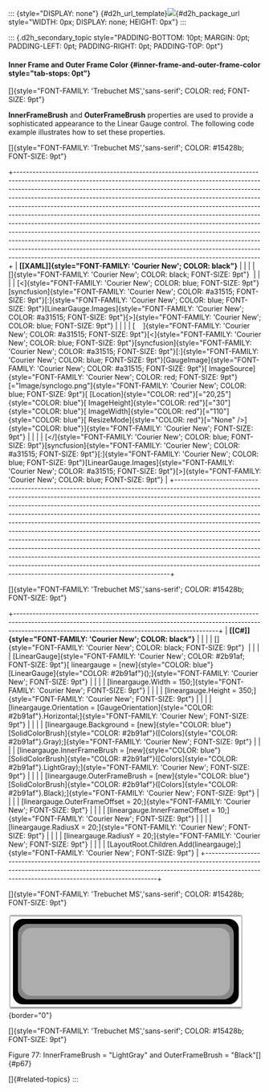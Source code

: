 ::: {style="DISPLAY: none"}
[](ms-xhelp:///?Id=d2h_url_template){#d2h_url_template}![](!package_url!){#d2h_package_url style="WIDTH: 0px; DISPLAY: none; HEIGHT: 0px"}
:::

::: {.d2h_secondary_topic style="PADDING-BOTTOM: 10pt; MARGIN: 0pt; PADDING-LEFT: 0pt; PADDING-RIGHT: 0pt; PADDING-TOP: 0pt"}
#### Inner Frame and Outer Frame Color {#inner-frame-and-outer-frame-color style="tab-stops: 0pt"}

[]{style="FONT-FAMILY: 'Trebuchet MS','sans-serif'; COLOR: red; FONT-SIZE: 9pt"} 

**InnerFrameBrush** and **OuterFrameBrush** properties are used to provide a sophisticated appearance to the Linear Gauge control. The following code example illustrates how to set these properties.

[]{style="FONT-FAMILY: 'Trebuchet MS','sans-serif'; COLOR: #15428b; FONT-SIZE: 9pt"} 

+----------------------------------------------------------------------------------------------------------------------------------------------------------------------------------------------------------------------------------------------------------------------------------------------------------------------------------------------------------------------------------------------------------------------------------------------------------------------------------------------------------------------------------------------------------------------------------------------------------------------------------------------------------------------------------------------------------------------------------------------------------------------------------------------------------------------------------------------------------------------------------------+
| **[\[XAML\]]{style="FONT-FAMILY: 'Courier New'; COLOR: black"}**                                                                                                                                                                                                                                                                                                                                                                                                                                                                                                                                                                                                                                                                                                                                                                                                                       |
|                                                                                                                                                                                                                                                                                                                                                                                                                                                                                                                                                                                                                                                                                                                                                                                                                                                                                        |
| []{style="FONT-FAMILY: 'Courier New'; COLOR: black; FONT-SIZE: 9pt"}                                                                                                                                                                                                                                                                                                                                                                                                                                                                                                                                                                                                                                                                                                                                                                                                                   |
|                                                                                                                                                                                                                                                                                                                                                                                                                                                                                                                                                                                                                                                                                                                                                                                                                                                                                        |
| [\<]{style="FONT-FAMILY: 'Courier New'; COLOR: blue; FONT-SIZE: 9pt"}[syncfusion]{style="FONT-FAMILY: 'Courier New'; COLOR: #a31515; FONT-SIZE: 9pt"}[:]{style="FONT-FAMILY: 'Courier New'; COLOR: blue; FONT-SIZE: 9pt"}[LinearGauge.Images]{style="FONT-FAMILY: 'Courier New'; COLOR: #a31515; FONT-SIZE: 9pt"}[\>]{style="FONT-FAMILY: 'Courier New'; COLOR: blue; FONT-SIZE: 9pt"}                                                                                                                                                                                                                                                                                                                                                                                                                                                                                                 |
|                                                                                                                                                                                                                                                                                                                                                                                                                                                                                                                                                                                                                                                                                                                                                                                                                                                                                        |
| [    ]{style="FONT-FAMILY: 'Courier New'; COLOR: #a31515; FONT-SIZE: 9pt"}[\<]{style="FONT-FAMILY: 'Courier New'; COLOR: blue; FONT-SIZE: 9pt"}[syncfusion]{style="FONT-FAMILY: 'Courier New'; COLOR: #a31515; FONT-SIZE: 9pt"}[:]{style="FONT-FAMILY: 'Courier New'; COLOR: blue; FONT-SIZE: 9pt"}[GaugeImage]{style="FONT-FAMILY: 'Courier New'; COLOR: #a31515; FONT-SIZE: 9pt"}[ ImageSource]{style="FONT-FAMILY: 'Courier New'; COLOR: red; FONT-SIZE: 9pt"}[=\"Image/synclogo.png\"]{style="FONT-FAMILY: 'Courier New'; COLOR: blue; FONT-SIZE: 9pt"}[ [Location]{style="COLOR: red"}[=\"20,25\"]{style="COLOR: blue"}[ ImageHeight]{style="COLOR: red"}[=\"30\"]{style="COLOR: blue"}[ ImageWidth]{style="COLOR: red"}[=\"110\"]{style="COLOR: blue"}[ ResizeMode]{style="COLOR: red"}[=\"None\" /\>]{style="COLOR: blue"}]{style="FONT-FAMILY: 'Courier New'; FONT-SIZE: 9pt"} |
|                                                                                                                                                                                                                                                                                                                                                                                                                                                                                                                                                                                                                                                                                                                                                                                                                                                                                        |
| [\</]{style="FONT-FAMILY: 'Courier New'; COLOR: blue; FONT-SIZE: 9pt"}[syncfusion]{style="FONT-FAMILY: 'Courier New'; COLOR: #a31515; FONT-SIZE: 9pt"}[:]{style="FONT-FAMILY: 'Courier New'; COLOR: blue; FONT-SIZE: 9pt"}[LinearGauge.Images]{style="FONT-FAMILY: 'Courier New'; COLOR: #a31515; FONT-SIZE: 9pt"}[\>]{style="FONT-FAMILY: 'Courier New'; COLOR: blue; FONT-SIZE: 9pt"}                                                                                                                                                                                                                                                                                                                                                                                                                                                                                                |
+----------------------------------------------------------------------------------------------------------------------------------------------------------------------------------------------------------------------------------------------------------------------------------------------------------------------------------------------------------------------------------------------------------------------------------------------------------------------------------------------------------------------------------------------------------------------------------------------------------------------------------------------------------------------------------------------------------------------------------------------------------------------------------------------------------------------------------------------------------------------------------------+

[]{style="FONT-FAMILY: 'Trebuchet MS','sans-serif'; COLOR: #15428b; FONT-SIZE: 9pt"} 

+---------------------------------------------------------------------------------------------------------------------------------------------------------------------------------------------------------------------------+
| **[\[C#\]]{style="FONT-FAMILY: 'Courier New'; COLOR: black"}**                                                                                                                                                            |
|                                                                                                                                                                                                                           |
| []{style="FONT-FAMILY: 'Courier New'; COLOR: black; FONT-SIZE: 9pt"}                                                                                                                                                      |
|                                                                                                                                                                                                                           |
| [LinearGauge]{style="FONT-FAMILY: 'Courier New'; COLOR: #2b91af; FONT-SIZE: 9pt"}[ lineargauge = [new]{style="COLOR: blue"} [LinearGauge]{style="COLOR: #2b91af"}();]{style="FONT-FAMILY: 'Courier New'; FONT-SIZE: 9pt"} |
|                                                                                                                                                                                                                           |
| [lineargauge.Width = 150;]{style="FONT-FAMILY: 'Courier New'; FONT-SIZE: 9pt"}                                                                                                                                            |
|                                                                                                                                                                                                                           |
| [lineargauge.Height = 350;]{style="FONT-FAMILY: 'Courier New'; FONT-SIZE: 9pt"}                                                                                                                                           |
|                                                                                                                                                                                                                           |
| [lineargauge.Orientation = [GaugeOrientation]{style="COLOR: #2b91af"}.Horizontal;]{style="FONT-FAMILY: 'Courier New'; FONT-SIZE: 9pt"}                                                                                    |
|                                                                                                                                                                                                                           |
| [lineargauge.Background = [new]{style="COLOR: blue"} [SolidColorBrush]{style="COLOR: #2b91af"}([Colors]{style="COLOR: #2b91af"}.Gray);]{style="FONT-FAMILY: 'Courier New'; FONT-SIZE: 9pt"}                               |
|                                                                                                                                                                                                                           |
| [lineargauge.InnerFrameBrush = [new]{style="COLOR: blue"} [SolidColorBrush]{style="COLOR: #2b91af"}([Colors]{style="COLOR: #2b91af"}.LightGray);]{style="FONT-FAMILY: 'Courier New'; FONT-SIZE: 9pt"}                     |
|                                                                                                                                                                                                                           |
| [lineargauge.OuterFrameBrush = [new]{style="COLOR: blue"} [SolidColorBrush]{style="COLOR: #2b91af"}([Colors]{style="COLOR: #2b91af"}.Black);]{style="FONT-FAMILY: 'Courier New'; FONT-SIZE: 9pt"}                         |
|                                                                                                                                                                                                                           |
| [lineargauge.OuterFrameOffset = 20;]{style="FONT-FAMILY: 'Courier New'; FONT-SIZE: 9pt"}                                                                                                                                  |
|                                                                                                                                                                                                                           |
| [lineargauge.InnerFrameOffset = 10;]{style="FONT-FAMILY: 'Courier New'; FONT-SIZE: 9pt"}                                                                                                                                  |
|                                                                                                                                                                                                                           |
| [lineargauge.RadiusX = 20;]{style="FONT-FAMILY: 'Courier New'; FONT-SIZE: 9pt"}                                                                                                                                           |
|                                                                                                                                                                                                                           |
| [lineargauge.RadiusY = 20;]{style="FONT-FAMILY: 'Courier New'; FONT-SIZE: 9pt"}                                                                                                                                           |
|                                                                                                                                                                                                                           |
| [LayoutRoot.Children.Add(lineargauge);]{style="FONT-FAMILY: 'Courier New'; FONT-SIZE: 9pt"}                                                                                                                               |
+---------------------------------------------------------------------------------------------------------------------------------------------------------------------------------------------------------------------------+

[]{style="FONT-FAMILY: 'Trebuchet MS','sans-serif'; COLOR: #15428b; FONT-SIZE: 9pt"} 

![](ImagesExt/image60_81.jpg){border="0"}

[]{style="FONT-FAMILY: 'Trebuchet MS','sans-serif'; COLOR: #15428b; FONT-SIZE: 9pt"} 

Figure 77: InnerFrameBrush = \"LightGray\" and OuterFrameBrush = \"Black\"[]{#p67}

[]{#related-topics}
:::
